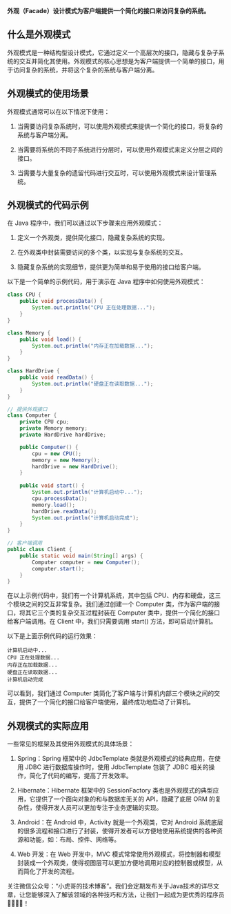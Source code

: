 **外观（Facade）设计模式为客户端提供一个简化的接口来访问复杂的系统。**

## 什么是外观模式

外观模式是一种结构型设计模式，它通过定义一个高层次的接口，隐藏与复杂子系统的交互并简化其使用。外观模式的核心思想是为客户端提供一个简单的接口，用于访问复杂的系统，并将这个复杂的系统与客户端分离。

## 外观模式的使用场景

外观模式通常可以在以下情况下使用：

1. 当需要访问复杂系统时，可以使用外观模式来提供一个简化的接口，将复杂的系统与客户端分离。

2. 当需要将系统的不同子系统进行分层时，可以使用外观模式来定义分层之间的接口。

3. 当需要与大量复杂的遗留代码进行交互时，可以使用外观模式来设计管理系统。

## 外观模式的代码示例

在 Java 程序中，我们可以通过以下步骤来应用外观模式：

1. 定义一个外观类，提供简化接口，隐藏复杂系统的实现。

2. 在外观类中封装需要访问的多个类，以实现与复杂系统的交互。

3. 隐藏复杂系统的实现细节，提供更为简单和易于使用的接口给客户端。

以下是一个简单的示例代码，用于演示在 Java 程序中如何使用外观模式：

```java
class CPU {
    public void processData() {
        System.out.println("CPU 正在处理数据...");
    }
}

class Memory {
    public void load() {
        System.out.println("内存正在加载数据...");
    }
}

class HardDrive {
    public void readData() {
        System.out.println("硬盘正在读取数据...");
    }
}

// 提供外观接口
class Computer {
    private CPU cpu;
    private Memory memory;
    private HardDrive hardDrive;

    public Computer() {
        cpu = new CPU();
        memory = new Memory();
        hardDrive = new HardDrive();
    }
    
    public void start() {
        System.out.println("计算机启动中...");
        cpu.processData();
        memory.load();
        hardDrive.readData();
        System.out.println("计算机启动完成");
    }
}

// 客户端调用
public class Client {
    public static void main(String[] args) {
        Computer computer = new Computer();
        computer.start();
    }
}
```

在以上示例代码中，我们有一个计算机系统，其中包括 CPU、内存和硬盘，这三个模块之间的交互非常复杂。我们通过创建一个 Computer 类，作为客户端的接口，将其它三个类的复杂交互过程封装在 Computer 类中，提供一个简化的接口给客户端调用。在 Client 中，我们只需要调用 start() 方法，即可启动计算机。

以下是上面示例代码的运行效果：

```
计算机启动中...
CPU 正在处理数据...
内存正在加载数据...
硬盘正在读取数据...
计算机启动完成
```
可以看到，我们通过 Computer 类简化了客户端与计算机内部三个模块之间的交互，提供了一个简化的接口给客户端使用，最终成功地启动了计算机。

## 外观模式的实际应用

一些常见的框架及其使用外观模式的具体场景：

1. Spring：Spring 框架中的 JdbcTemplate 类就是外观模式的经典应用，在使用 JDBC 进行数据库操作时，使用 JdbcTemplate 包装了 JDBC 相关的操作，简化了代码的编写，提高了开发效率。

2. Hibernate：Hibernate 框架中的 SessionFactory 类也是外观模式的典型应用，它提供了一个面向对象的和与数据库无关的 API，隐藏了底层 ORM 的复杂性，使得开发人员可以更加专注于业务逻辑的实现。

3. Android：在 Android 中，Activity 就是一个外观类，它对 Android 系统底层的很多流程和接口进行了封装，使得开发者可以方便地使用系统提供的各种资源和功能，如：布局、控件、网络等。

4. Web 开发：在 Web 开发中，MVC 模式常常使用外观模式，将控制器和模型封装成一个外观类，使得视图层可以更加方便地调用对应的控制器或模型，从而简化了开发的流程。

关注微信公众号：“小虎哥的技术博客”。我们会定期发布关于Java技术的详尽文章，让您能够深入了解该领域的各种技巧和方法，让我们一起成为更优秀的程序员👩‍💻👨‍💻！
